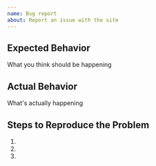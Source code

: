 ```yaml
---
name: Bug report
about: Report an issue with the site
---
```


## Expected Behavior

What you think should be happening

## Actual Behavior

What's actually happening

## Steps to Reproduce the Problem

  1.
  1.
  1.

